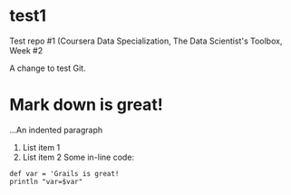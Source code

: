 # test1
Test repo #1 (Coursera Data Specialization, The Data Scientist's Toolbox, Week #2

A change to test Git.

# Mark down is great!
...An indented paragraph
1. List item 1
2. List item 2
Some in-line code:
```
def var = 'Grails is great!
println "var=$var"
```
